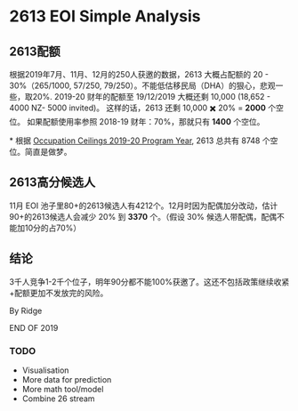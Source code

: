 # 2613 EOI Simple Analysis

## 2613配额

根据2019年7月、11月、12月的250人获邀的数据，2613 大概占配额的 20 - 30%（265/1000, 57/250, 79/250）。不能低估移民局（DHA）的狠心，悲观一些，取20%.
2019-20 财年的配额至 19/12/2019 大概还剩 10,000 (18,652 - 4000 NZ- 5000 invited)。
这样的话，2613 还剩 10,000 ✖️️ 20% = **2000** 个空位。
如果配额使用率参照 2018-19 财年：70%，那就只有 **1400** 个空位。

\* 根据 [Occupation Ceilings 2019-20 Program Year](https://immi.homeaffairs.gov.au/visas/working-in-australia/skillselect/occupation-ceilings), 2613 总共有 8748 个空位。简直是做梦。

## 2613高分候选人

11月 EOI 池子里80+的2613候选人有4212个。12月时因为配偶加分改动，估计90+的2613候选人会减少 20% 到 **3370** 个。（假设 30% 候选人带配偶，配偶不能加10分的占70%）

## 结论
3千人竞争1-2千个位子，明年90分都不能100%获邀了。这还不包括政策继续收紧+配额更加不发放完的风险。

By Ridge

END OF 2019


### TODO
- Visualisation
- More data for prediction
- More math tool/model
- Combine 26 stream
